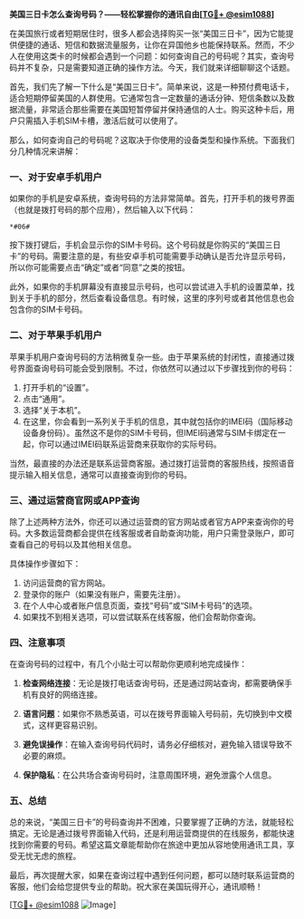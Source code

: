**美国三日卡怎么查询号码？——轻松掌握你的通讯自由[[TG💪+ @esim1088](https://t.me/s/esim1088)]**

在美国旅行或者短期居住时，很多人都会选择购买一张“美国三日卡”，因为它能提供便捷的通话、短信和数据流量服务，让你在异国他乡也能保持联系。然而，不少人在使用这类卡的时候都会遇到一个问题：如何查询自己的号码呢？其实，查询号码并不复杂，只是需要知道正确的操作方法。今天，我们就来详细聊聊这个话题。

首先，我们先了解一下什么是“美国三日卡”。简单来说，这是一种预付费电话卡，适合短期停留美国的人群使用。它通常包含一定数量的通话分钟、短信条数以及数据流量，非常适合那些需要在美国短暂停留并保持通信的人士。购买这种卡后，用户只需插入手机SIM卡槽，激活后就可以使用了。

那么，如何查询自己的号码呢？这取决于你使用的设备类型和操作系统。下面我们分几种情况来讲解：

### **一、对于安卓手机用户**

如果你的手机是安卓系统，查询号码的方法非常简单。首先，打开手机的拨号界面（也就是拨打号码的那个应用），然后输入以下代码：

```
*#06#
```

按下拨打键后，手机会显示你的SIM卡号码。这个号码就是你购买的“美国三日卡”的号码。需要注意的是，有些安卓手机可能需要手动确认是否允许显示号码，所以你可能需要点击“确定”或者“同意”之类的按钮。

此外，如果你的手机屏幕没有直接显示号码，也可以尝试进入手机的设置菜单，找到关于手机的部分，然后查看设备信息。有时候，这里的序列号或者其他信息也会包含你的SIM卡号码。

### **二、对于苹果手机用户**

苹果手机用户查询号码的方法稍微复杂一些。由于苹果系统的封闭性，直接通过拨号界面查询号码可能会受到限制。不过，你依然可以通过以下步骤找到你的号码：

1. 打开手机的“设置”。
2. 点击“通用”。
3. 选择“关于本机”。
4. 在这里，你会看到一系列关于手机的信息，其中就包括你的IMEI码（国际移动设备身份码）。虽然这不是你的SIM卡号码，但IMEI码通常与SIM卡绑定在一起，你可以通过IMEI码联系运营商来获取你的实际号码。

当然，最直接的办法还是联系运营商客服。通过拨打运营商的客服热线，按照语音提示输入相关信息，通常可以直接查询到你的号码。

### **三、通过运营商官网或APP查询**

除了上述两种方法外，你还可以通过运营商的官方网站或者官方APP来查询你的号码。大多数运营商都会提供在线客服或者自助查询功能，用户只需登录账户，即可查看自己的号码以及其他相关信息。

具体操作步骤如下：

1. 访问运营商的官方网站。
2. 登录你的账户（如果没有账户，需要先注册）。
3. 在个人中心或者账户信息页面，查找“号码”或“SIM卡号码”的选项。
4. 如果找不到相关选项，可以尝试联系在线客服，他们会帮助你查询。

### **四、注意事项**

在查询号码的过程中，有几个小贴士可以帮助你更顺利地完成操作：

1. **检查网络连接**：无论是拨打电话查询号码，还是通过网站查询，都需要确保手机有良好的网络连接。
   
2. **语言问题**：如果你不熟悉英语，可以在拨号界面输入号码前，先切换到中文模式，这样更容易识别。

3. **避免误操作**：在输入查询号码代码时，请务必仔细核对，避免输入错误导致不必要的麻烦。

4. **保护隐私**：在公共场合查询号码时，注意周围环境，避免泄露个人信息。

### **五、总结**

总的来说，“美国三日卡”的号码查询并不困难，只要掌握了正确的方法，就能轻松搞定。无论是通过拨号界面输入代码，还是利用运营商提供的在线服务，都能快速找到你需要的号码。希望这篇文章能帮助你在旅途中更加从容地使用通讯工具，享受无忧无虑的旅程。

最后，再次提醒大家，如果在查询过程中遇到任何问题，都可以随时联系运营商的客服，他们会给您提供专业的帮助。祝大家在美国玩得开心，通讯顺畅！

[[TG💪+ @esim1088](https://t.me/s/esim1088) ![Image](https://i.postimg.cc/4NQfJmqS/Snipaste-2025-05-13-00-14-12.png)]